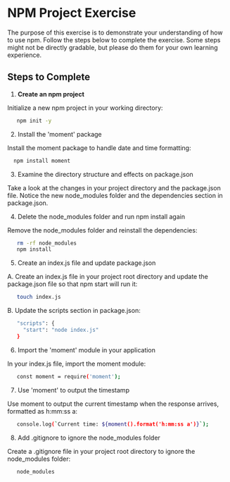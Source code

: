 # NPM Project Exercise

The purpose of this exercise is to demonstrate your understanding of how to use npm. Follow the steps below to complete the exercise. Some steps might not be directly gradable, but please do them for your own learning experience.

## Steps to Complete

1. **Create an npm project**

Initialize a new npm project in your working directory:
```bash
   npm init -y
```
2. Install the 'moment' package

Install the moment package to handle date and time formatting: 
```bash
  npm install moment
```
3. Examine the directory structure and effects on package.json

Take a look at the changes in your project directory and the package.json file. Notice the new node_modules folder and the dependencies section in package.json.

4. Delete the node_modules folder and run npm install again

Remove the node_modules folder and reinstall the dependencies:
```bash
   rm -rf node_modules
   npm install
```
5. Create an index.js file and update package.json

A. Create an index.js file in your project root directory and update the package.json file so that npm start will run it:
```bash
   touch index.js
```
B. Update the scripts section in package.json:
```bash
   "scripts": {
     "start": "node index.js"
   }
```
6. Import the 'moment' module in your application

In your index.js file, import the moment module:
```bash
   const moment = require('moment');
```
7. Use 'moment' to output the timestamp

Use moment to output the current timestamp when the response arrives, formatted as h:mm:ss a:
```bash
   console.log(`Current time: ${moment().format('h:mm:ss a')}`);
```
8. Add .gitignore to ignore the node_modules folder

Create a .gitignore file in your project root directory to ignore the node_modules folder:
```bash
   node_modules
```


      

